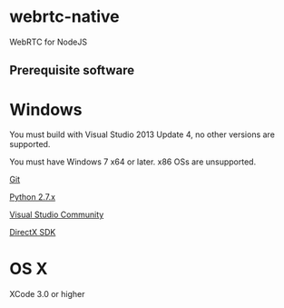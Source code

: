 # webrtc-native
WebRTC for NodeJS

## Prerequisite software

# Windows

You must build with Visual Studio 2013 Update 4, no other versions are supported.

You must have Windows 7 x64 or later. x86 OSs are unsupported.

[Git](http://git-scm.com/)

[Python 2.7.x](https://www.python.org/downloads/)

[Visual Studio Community](https://www.visualstudio.com/products/visual-studio-community-vs)

[DirectX SDK](https://www.microsoft.com/en-us/download/details.aspx?id=6812)

# OS X

XCode 3.0 or higher

